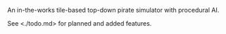 An in-the-works tile-based top-down pirate simulator with procedural AI.

See <./todo.md> for planned and added features.

